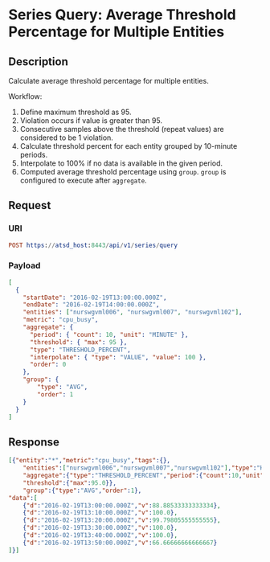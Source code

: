 # Series Query: Average Threshold Percentage for Multiple Entities

## Description

Calculate average threshold percentage for multiple entities.

Workflow:

1. Define maximum threshold as 95. 
2. Violation occurs if value is greater than 95. 
3. Consecutive samples above the threshold (repeat values) are considered to be 1 violation.
4. Calculate threshold percent for each entity grouped by 10-minute periods. 
5. Interpolate to 100% if no data is available in the given period.
6. Computed average threshold percentage using `group`. `group` is configured to execute after `aggregate`.

## Request

### URI

```elm
POST https://atsd_host:8443/api/v1/series/query
```

### Payload

```json
[
  {
    "startDate": "2016-02-19T13:00:00.000Z",
    "endDate": "2016-02-19T14:00:00.000Z",
    "entities": ["nurswgvml006", "nurswgvml007", "nurswgvml102"],
    "metric": "cpu_busy",
    "aggregate": {
      "period": { "count": 10, "unit": "MINUTE" },
      "threshold": { "max": 95 },
      "type": "THRESHOLD_PERCENT",
      "interpolate": { "type": "VALUE", "value": 100 },
      "order": 0
    },
    "group": {
    	"type": "AVG",
        "order": 1
  	}
  }
]
```

## Response

```json
[{"entity":"*","metric":"cpu_busy","tags":{},
	"entities":["nurswgvml006","nurswgvml007","nurswgvml102"],"type":"HISTORY",
	"aggregate":{"type":"THRESHOLD_PERCENT","period":{"count":10,"unit":"MINUTE","align":"CALENDAR"},
	"threshold":{"max":95.0}},
	"group":{"type":"AVG","order":1},
"data":[
	{"d":"2016-02-19T13:00:00.000Z","v":88.88533333333334},
	{"d":"2016-02-19T13:10:00.000Z","v":100.0},
	{"d":"2016-02-19T13:20:00.000Z","v":99.79805555555555},
	{"d":"2016-02-19T13:30:00.000Z","v":100.0},
	{"d":"2016-02-19T13:40:00.000Z","v":100.0},
	{"d":"2016-02-19T13:50:00.000Z","v":66.66666666666667}
]}]
```
